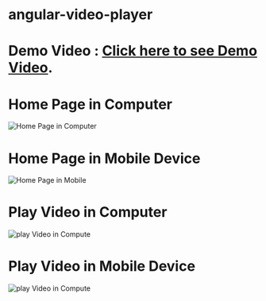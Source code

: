 # angular-video-player

# Demo Video : [Click here to see Demo Video](https://www.loom.com/share/ab3323c1939b4739b5d8c3f58fb041de).

# Home Page in Computer
![Home Page in Computer](https://github.com/sparkouttech/angular-videoplayer/blob/master/src/assets/media/home.png?raw=true "Home Page")


# Home Page in Mobile Device
![Home Page in Mobile](https://github.com/sparkouttech/angular-videoplayer/blob/master/src/assets/media/mobilehome.png?raw=true "Home Page")


# Play Video in Computer 
![play Video in Compute](https://github.com/sparkouttech/angular-videoplayer/blob/master/src/assets/media/play.png?raw=true "lay Video in Compute")

# Play Video in Mobile Device 
![play Video in Compute](https://github.com/sparkouttech/angular-videoplayer/blob/master/src/assets/media/mobile.png?raw=true "lay Video in Compute")
